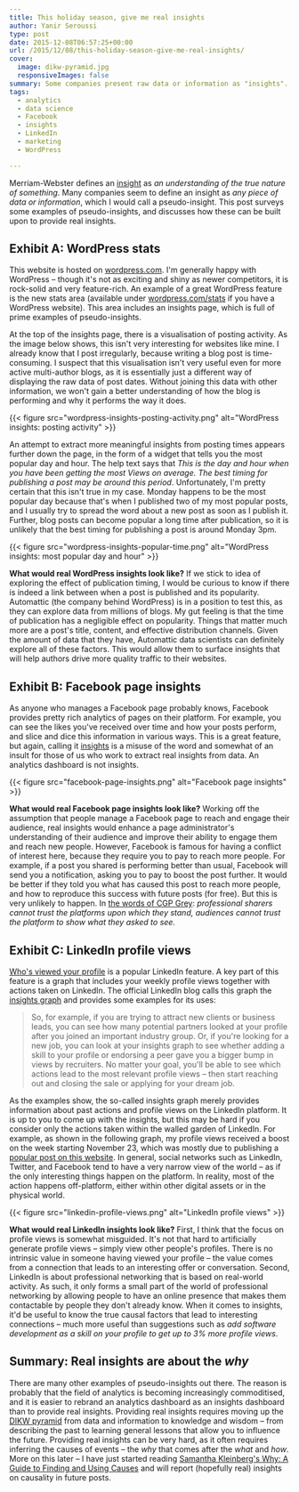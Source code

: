 ```yaml
---
title: This holiday season, give me real insights
author: Yanir Seroussi
type: post
date: 2015-12-08T06:57:25+00:00
url: /2015/12/08/this-holiday-season-give-me-real-insights/
cover:
  image: dikw-pyramid.jpg
  responsiveImages: false
summary: Some companies present raw data or information as "insights". This post surveys some examples, and discusses how they can be turned into real insights.
tags:
  - analytics
  - data science
  - Facebook
  - insights
  - LinkedIn
  - marketing
  - WordPress

---
```

Merriam-Webster defines an <a href="http://www.merriam-webster.com/dictionary/insight" target="_blank" rel="noopener">insight</a> as _an understanding of the true nature of something_. Many companies seem to define an insight as _any piece of data or information_, which I would call a pseudo-insight. This post surveys some examples of pseudo-insights, and discusses how these can be built upon to provide real insights.

## Exhibit A: WordPress stats

This website is hosted on <a href="http://wordpress.com" target="_blank" rel="noopener">wordpress.com</a>. I'm generally happy with WordPress &ndash; though it's not as exciting and shiny as newer competitors, it is rock-solid and very feature-rich. An example of a great WordPress feature is the new stats area (available under <a href="https://wordpress.com/stats" target="_blank" rel="noopener">wordpress.com/stats</a> if you have a WordPress website). This area includes an insights page, which is full of prime examples of pseudo-insights.

At the top of the insights page, there is a visualisation of posting activity. As the image below shows, this isn't very interesting for websites like mine. I already know that I post irregularly, because writing a blog post is time-consuming. I suspect that this visualisation isn't very useful even for more active multi-author blogs, as it is essentially just a different way of displaying the raw data of post dates. Without joining this data with other information, we won't gain a better understanding of how the blog is performing and why it performs the way it does.

{{< figure src="wordpress-insights-posting-activity.png" alt="WordPress insights: posting activity" >}}

An attempt to extract more meaningful insights from posting times appears further down the page, in the form of a widget that tells you the most popular day and hour. The help text says that _This is the day and hour when you have been getting the most Views on average. The best timing for publishing a post may be around this period_. Unfortunately, I'm pretty certain that this isn't true in my case. Monday happens to be the most popular day because that's when I published two of my most popular posts, and I usually try to spread the word about a new post as soon as I publish it. Further, blog posts can become popular a long time after publication, so it is unlikely that the best timing for publishing a post is around Monday 3pm.

{{< figure src="wordpress-insights-popular-time.png" alt="WordPress insights: most popular day and hour" >}}

**What would real WordPress insights look like?** If we stick to idea of exploring the effect of publication timing, I would be curious to know if there is indeed a link between when a post is published and its popularity. Automattic (the company behind WordPress) is in a position to test this, as they can explore data from millions of blogs. My gut feeling is that the time of publication has a negligible effect on popularity. Things that matter much more are a post's title, content, and effective distribution channels. Given the amount of data that they have, Automattic data scientists can definitely explore all of these factors. This would allow them to surface insights that will help authors drive more quality traffic to their websites.

## Exhibit B: Facebook page insights

As anyone who manages a Facebook page probably knows, Facebook provides pretty rich analytics of pages on their platform. For example, you can see the likes you've received over time and how your posts perform, and slice and dice this information in various ways. This is a great feature, but again, calling it <a href="https://www.facebook.com/help/336893449723054/" target="_blank" rel="noopener">insights</a> is a misuse of the word and somewhat of an insult for those of us who work to extract real insights from data. An analytics dashboard is not insights.

{{< figure src="facebook-page-insights.png" alt="Facebook page insights" >}}

**What would real Facebook page insights look like?** Working off the assumption that people manage a Facebook page to reach and engage their audience, real insights would enhance a page administrator's understanding of their audience and improve their ability to engage them and reach new people. However, Facebook is famous for having a conflict of interest here, because they require you to pay to reach more people. For example, if a post you shared is performing better than usual, Facebook will send you a notification, asking you to pay to boost the post further. It would be better if they told you what has caused this post to reach more people, and how to reproduce this success with future posts (for free). But this is very unlikely to happen. In <a href="http://www.cgpgrey.com/blog/the-professional-sharer" target="_blank" rel="noopener">the words of CGP Grey</a>: _professional sharers cannot trust the platforms upon which they stand, audiences cannot trust the platform to show what they asked to see._

## Exhibit C: LinkedIn profile views

<a href="https://help.linkedin.com/app/answers/detail/a_id/42/~/who%E2%80%99s-viewed-your-profile---frequently-asked-questions" target="_blank" rel="noopener">Who's viewed your profile</a> is a popular LinkedIn feature. A key part of this feature is a graph that includes your weekly profile views together with actions taken on LinkedIn. The official LinkedIn blog calls this graph the <a href="http://blog.linkedin.com/2014/10/06/new-ways-to-engage-with-whos-viewed-your-linkedin-profile/" target="_blank" rel="noopener">insights graph</a> and provides some examples for its uses:

> So, for example, if you are trying to attract new clients or business leads, you can see how many potential partners looked at your profile after you joined an important industry group. Or, if you're looking for a new job, you can look at your insights graph to see whether adding a skill to your profile or endorsing a peer gave you a bigger bump in views by recruiters. No matter your goal, you'll be able to see which actions lead to the most relevant profile views &ndash; then start reaching out and closing the sale or applying for your dream job. 

As the examples show, the so-called insights graph merely provides information about past actions and profile views on the LinkedIn platform. It is up to you to come up with the insights, but this may be hard if you consider only the actions taken within the walled garden of LinkedIn. For example, as shown in the following graph, my profile views received a boost on the week starting November 23, which was mostly due to publishing a [popular post on this website][1]. In general, social networks such as LinkedIn, Twitter, and Facebook tend to have a very narrow view of the world &ndash; as if the only interesting things happen on the platform. In reality, most of the action happens off-platform, either within other digital assets or in the physical world. 

{{< figure src="linkedin-profile-views.png" alt="LinkedIn profile views" >}}

**What would real LinkedIn insights look like?** First, I think that the focus on profile views is somewhat misguided. It's not that hard to artificially generate profile views &ndash; simply view other people's profiles. There is no intrinsic value in someone having viewed your profile &ndash; the value comes from a connection that leads to an interesting offer or conversation. Second, LinkedIn is about professional networking that is based on real-world activity. As such, it only forms a small part of the world of professional networking by allowing people to have an online presence that makes them contactable by people they don't already know. When it comes to insights, it'd be useful to know the true causal factors that lead to interesting connections &ndash; much more useful than suggestions such as _add software development as a skill on your profile to get up to 3% more profile views_.

## Summary: Real insights are about the _why_

There are many other examples of pseudo-insights out there. The reason is probably that the field of analytics is becoming increasingly commoditised, and it is easier to rebrand an analytics dashboard as an insights dashboard than to provide real insights. Providing real insights requires moving up the <a href="https://en.wikipedia.org/wiki/DIKW_Pyramid" target="_blank" rel="noopener">DIKW pyramid</a> from data and information to knowledge and wisdom &ndash; from describing the past to learning general lessons that allow you to influence the future. Providing real insights can be very hard, as it often requires inferring the causes of events &ndash; the _why_ that comes after the _what_ and _how_. More on this later &ndash; I have just started reading <a href="http://www.skleinberg.org/why/" target="_blank" rel="noopener">Samantha Kleinberg's Why: A Guide to Finding and Using Causes</a> and will report (hopefully real) insights on causality in future posts.

 [1]: https://yanirseroussi.com/2015/11/23/the-hardest-parts-of-data-science/
